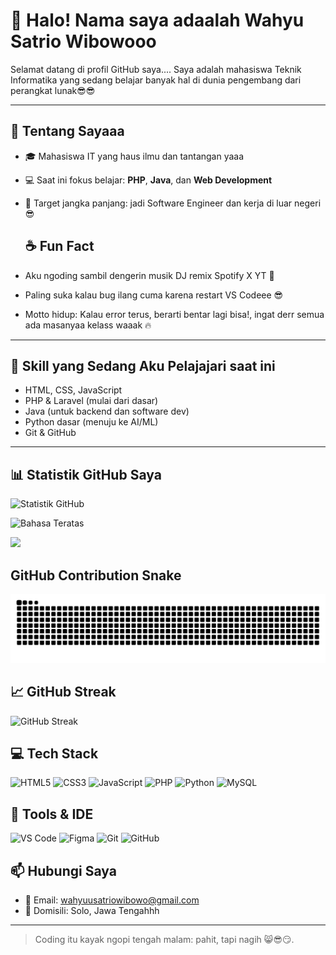 
# 👋 Halo! Nama saya adaalah Wahyu Satrio Wibowooo

Selamat datang di profil GitHub saya....
Saya adalah mahasiswa Teknik Informatika yang sedang belajar banyak hal di dunia pengembang dari perangkat lunak😎😎

---

## 🧠 Tentang Sayaaa

- 🎓 Mahasiswa IT yang haus ilmu dan tantangan yaaa
- 💻 Saat ini fokus belajar: **PHP**, **Java**, dan **Web Development**
- 🚀 Target jangka panjang: jadi Software Engineer dan kerja di luar negeri 😎

  ## ☕ Fun Fact

- Aku ngoding sambil dengerin musik DJ remix Spotify X YT 🤘
- Paling suka kalau bug ilang cuma karena restart VS Codeee 😎
- Motto hidup: Kalau error terus, berarti bentar lagi bisa!, ingat derr semua ada masanyaa kelass waaak 🔥


---

## 🔧 Skill yang Sedang Aku Pelajajari saat ini

- HTML, CSS, JavaScript
- PHP & Laravel (mulai dari dasar)
- Java (untuk backend dan software dev)
- Python dasar (menuju ke AI/ML)
- Git & GitHub

------ -----



## 📊 Statistik GitHub Saya

![Statistik GitHub](https://github-readme-stats.vercel.app/api?username=WahyuSatrio505&show_icons=true&theme=tokyonight)

![Bahasa Teratas](https://github-readme-stats.vercel.app/api/top-langs/?username=WahyuSatrio505&layout=compact&theme=tokyonight)




<a href="https://github.com/WahyuSatrio505">
  <img src="https://github-profile-summary-cards.vercel.app/api/cards/profile-details?username=WahyuSatrio505&theme=tokyonight" />
</a>






## GitHub Contribution Snake

![Kobra animation](https://github.com/WahyuSatrio505/WahyuSatrio505/blob/output/kobra-sunset-animation.svg)



## 📈 GitHub Streak

![GitHub Streak](https://github-readme-streak-stats.herokuapp.com/?user=WahyuSatrio505&theme=tokyonight)



## 💻 Tech Stack

![HTML5](https://img.shields.io/badge/-HTML5-E34F26?logo=html5&logoColor=fff&style=flat-square)
![CSS3](https://img.shields.io/badge/-CSS3-1572B6?logo=css3&logoColor=fff&style=flat-square)
![JavaScript](https://img.shields.io/badge/-JavaScript-F7DF1E?logo=javascript&logoColor=000&style=flat-square)
![PHP](https://img.shields.io/badge/-PHP-777BB4?logo=php&logoColor=fff&style=flat-square)
![Python](https://img.shields.io/badge/-Python-3776AB?logo=python&logoColor=fff&style=flat-square)
![MySQL](https://img.shields.io/badge/-MySQL-4479A1?logo=mysql&logoColor=fff&style=flat-square)


## 🚀 Tools & IDE

![VS Code](https://img.shields.io/badge/-VSCode-007ACC?logo=visual-studio-code&logoColor=fff&style=flat-square)
![Figma](https://img.shields.io/badge/-Figma-F24E1E?logo=figma&logoColor=fff&style=flat-square)
![Git](https://img.shields.io/badge/-Git-F05032?logo=git&logoColor=fff&style=flat-square)
![GitHub](https://img.shields.io/badge/-GitHub-181717?logo=github&logoColor=fff&style=flat-square)



## 📫 Hubungi Saya

- 📧 Email: wahyuusatriowibowo@gmail.com
- 📍 Domisili: Solo, Jawa Tengahhh

---

> Coding itu kayak ngopi tengah malam: pahit, tapi nagih 😸😎😏.

